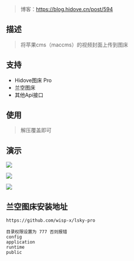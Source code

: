 > 博客：<https://blog.hidove.cn/post/594>

## 描述

> 将苹果cms（maccms）的视频封面上传到图床

## 支持
* Hidove图床 Pro
* 兰空图床
* 其他Api接口

## 使用

> 解压覆盖即可

## 演示
![](https://blog.hidove.cn/usr/uploads/2019/11/389564838.png)

![](https://blog.hidove.cn/usr/uploads/2019/11/2770325897.png)

![](https://blog.hidove.cn/usr/uploads/2019/11/2718157264.png)

## 兰空图床安装地址
```
https://github.com/wisp-x/lsky-pro

目录权限设置为 777 否则报错
config
application
runtime
public 
```

